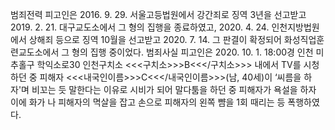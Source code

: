 범죄전력
피고인은 2016. 9. 29. 서울고등법원에서 강간죄로 징역 3년을 선고받고 2019. 2. 21. 대구교도소에서 그 형의 집행을 종료하였고, 2020. 4. 24. 인천지방법원에서 상해죄 등으로 징역 10월을 선고받고 2020. 7. 14. 그 판결이 확정되어 화성직업훈련교도소에서 그 형의 집행 중이었다.
범죄사실
피고인은 2020. 10. 1. 18:00경 인천 미추홀구 학익소로30 인천구치소 <<<구치소>>>B<<</구치소>>> 내에서 TV를 시청하던 중 피해자 <<<내국인이름>>>C<<</내국인이름>>>(남, 40세)이 ‘씨름을 하자'며 비꼬는 듯 말한다는 이유로 시비가 되어 말다툼을 하던 중 피해자가 욕설을 하자 이에 화가 나 피해자의 멱살을 잡고 손으로 피해자의 왼쪽 뺨을 1회 때리는 등 폭행하였다.